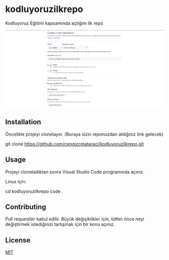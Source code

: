 # kodluyoruzilkrepo

Kodluyoruz Eğitimi kapsamında açtığım ilk repo


![Git screenshot](./img/git.png )

## Installation

Öncelikle projeyi clonelayın. (Buraya sizin reponuzdan aldığınız link gelecek)

git clone https://github.com/cengizcmataraci/kodluyoruzilkrepo.git

## Usage

Projeyi cloneladıktan sonra Visual Studio Code programında açınız.

Linux için:

cd kodluyoruzilkrepo
code .

## Contributing

Pull requestler kabul edilir. Büyük değişiklikler için, lütfen önce neyi değiştirmek istediğinizi tartışmak için bir konu açınız.

## License

[MIT](https://choosealicense.com/licenses/mit/)